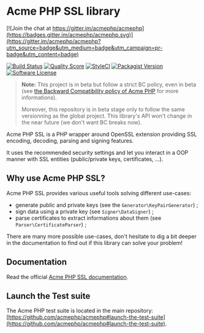 Acme PHP SSL library
====================

[![Join the chat at https://gitter.im/acmephp/acmephp](https://badges.gitter.im/acmephp/acmephp.svg)](https://gitter.im/acmephp/acmephp?utm_source=badge&utm_medium=badge&utm_campaign=pr-badge&utm_content=badge)

[![Build Status](https://img.shields.io/travis/acmephp/acmephp/master.svg?style=flat-square)](https://travis-ci.org/acmephp/acmephp)
[![Quality Score](https://img.shields.io/scrutinizer/g/acmephp/acmephp.svg?style=flat-square)](https://scrutinizer-ci.com/g/acmephp/acmephp)
[![StyleCI](https://styleci.io/repos/59910490/shield)](https://styleci.io/repos/59910490)
[![Packagist Version](https://img.shields.io/packagist/v/acmephp/acmephp.svg?style=flat-square)](https://packagist.org/packages/acmephp/acmephp)
[![Software License](https://img.shields.io/badge/license-MIT-brightgreen.svg?style=flat-square)](LICENSE)

> **Note:** This project is in beta but follow a strict BC policy, even in beta (see
> [the Backward Compatibility policy of Acme PHP](https://github.com/acmephp/acmephp#backward-compatibility-policy)
> for more informations).
>
> Moreover, this repository is in beta stage only to follow the same versionning as the global project.
> This library's API won't change in the near future (we don't want BC breaks now).

Acme PHP SSL is a PHP wrapper around OpenSSL extension providing SSL encoding,
decoding, parsing and signing features.

It uses the recommended security settings and let you interact in a OOP
manner with SSL entities (public/private keys, certificates, ...).

## Why use Acme PHP SSL?

Acme PHP SSL provides various useful tools solving different use-cases:
- generate public and private keys (see the `Generator\KeyPairGenerator`) ;
- sign data using a private key (see `Signer\DataSigner`) ;
- parse certificates to extract informations about them (see `Parser\CertificateParser`) ;

There are many more possible use-cases, don't hesitate to dig a bit deeper in the
documentation to find out if this library can solve your problem!

## Documentation

Read the official [Acme PHP SSL documentation](https://acmephp.github.io/acmephp/ssl/introduction.html).

## Launch the Test suite

The Acme PHP test suite is located in the main repository:
[https://github.com/acmephp/acmephp#launch-the-test-suite](https://github.com/acmephp/acmephp#launch-the-test-suite).

